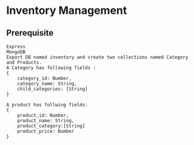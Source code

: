 # Inventory Management
## Prerequisite
    Express
    MongoDB
    Export DB named inventory and create two collections named Category and Products.
    A Category has following fields :
    {
        category_id: Number, 
        category_name: String, 
        child_categories: [String]
    }

    A product has follwing fields:
    {
        product_id: Number,
        product_name: String,
        product_category:[String]
        product_price: Number
    }
